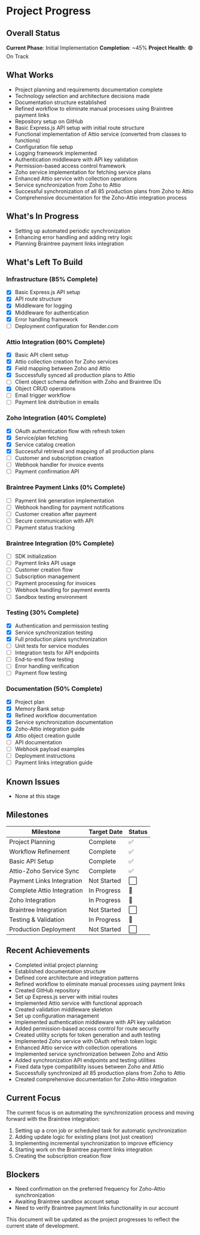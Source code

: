 # Project Progress

## Overall Status

**Current Phase**: Initial Implementation
**Completion**: ~45%
**Project Health**: 🟢 On Track

## What Works

- Project planning and requirements documentation complete
- Technology selection and architecture decisions made
- Documentation structure established
- Refined workflow to eliminate manual processes using Braintree payment links
- Repository setup on GitHub
- Basic Express.js API setup with initial route structure
- Functional implementation of Attio service (converted from classes to functions)
- Configuration file setup
- Logging framework implemented
- Authentication middleware with API key validation
- Permission-based access control framework
- Zoho service implementation for fetching service plans
- Enhanced Attio service with collection operations
- Service synchronization from Zoho to Attio
- Successful synchronization of all 85 production plans from Zoho to Attio
- Comprehensive documentation for the Zoho-Attio integration process

## What's In Progress

- Setting up automated periodic synchronization
- Enhancing error handling and adding retry logic
- Planning Braintree payment links integration

## What's Left To Build

### Infrastructure (85% Complete)

- [x] Basic Express.js API setup
- [x] API route structure
- [x] Middleware for logging
- [x] Middleware for authentication
- [x] Error handling framework
- [ ] Deployment configuration for Render.com

### Attio Integration (60% Complete)

- [x] Basic API client setup
- [x] Attio collection creation for Zoho services
- [x] Field mapping between Zoho and Attio
- [x] Successfully synced all production plans to Attio
- [ ] Client object schema definition with Zoho and Braintree IDs
- [x] Object CRUD operations
- [ ] Email trigger workflow
- [ ] Payment link distribution in emails

### Zoho Integration (40% Complete)

- [x] OAuth authentication flow with refresh token
- [x] Service/plan fetching
- [x] Service catalog creation
- [x] Successful retrieval and mapping of all production plans
- [ ] Customer and subscription creation
- [ ] Webhook handler for invoice events
- [ ] Payment confirmation API

### Braintree Payment Links (0% Complete)

- [ ] Payment link generation implementation
- [ ] Webhook handling for payment notifications
- [ ] Customer creation after payment
- [ ] Secure communication with API
- [ ] Payment status tracking

### Braintree Integration (0% Complete)

- [ ] SDK initialization
- [ ] Payment links API usage
- [ ] Customer creation flow
- [ ] Subscription management
- [ ] Payment processing for invoices
- [ ] Webhook handling for payment events
- [ ] Sandbox testing environment

### Testing (30% Complete)

- [x] Authentication and permission testing
- [x] Service synchronization testing
- [x] Full production plans synchronization
- [ ] Unit tests for service modules
- [ ] Integration tests for API endpoints
- [ ] End-to-end flow testing
- [ ] Error handling verification
- [ ] Payment flow testing

### Documentation (50% Complete)

- [x] Project plan
- [x] Memory Bank setup
- [x] Refined workflow documentation
- [x] Service synchronization documentation
- [x] Zoho-Attio integration guide
- [x] Attio object creation guide
- [ ] API documentation
- [ ] Webhook payload examples
- [ ] Deployment instructions
- [ ] Payment links integration guide

## Known Issues

- None at this stage

## Milestones

| Milestone                  | Target Date | Status |
| -------------------------- | ----------- | ------ |
| Project Planning           | Complete    | ✅     |
| Workflow Refinement        | Complete    | ✅     |
| Basic API Setup            | Complete    | ✅     |
| Attio-Zoho Service Sync    | Complete    | ✅     |
| Payment Links Integration  | Not Started | ⬜     |
| Complete Attio Integration | In Progress | 🔄     |
| Zoho Integration           | In Progress | 🔄     |
| Braintree Integration      | Not Started | ⬜     |
| Testing & Validation       | In Progress | 🔄     |
| Production Deployment      | Not Started | ⬜     |

## Recent Achievements

- Completed initial project planning
- Established documentation structure
- Defined core architecture and integration patterns
- Refined workflow to eliminate manual processes using payment links
- Created GitHub repository
- Set up Express.js server with initial routes
- Implemented Attio service with functional approach
- Created validation middleware skeleton
- Set up configuration management
- Implemented authentication middleware with API key validation
- Added permission-based access control for route security
- Created utility scripts for token generation and auth testing
- Implemented Zoho service with OAuth refresh token logic
- Enhanced Attio service with collection operations
- Implemented service synchronization between Zoho and Attio
- Added synchronization API endpoints and testing utilities
- Fixed data type compatibility issues between Zoho and Attio
- Successfully synchronized all 85 production plans from Zoho to Attio
- Created comprehensive documentation for Zoho-Attio integration

## Current Focus

The current focus is on automating the synchronization process and moving forward with the Braintree integration:

1. Setting up a cron job or scheduled task for automatic synchronization
2. Adding update logic for existing plans (not just creation)
3. Implementing incremental synchronization to improve efficiency
4. Starting work on the Braintree payment links integration
5. Creating the subscription creation flow

## Blockers

- Need confirmation on the preferred frequency for Zoho-Attio synchronization
- Awaiting Braintree sandbox account setup
- Need to verify Braintree payment links functionality in our account

This document will be updated as the project progresses to reflect the current state of development.
